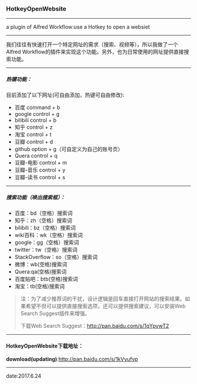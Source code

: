 ### HotkeyOpenWebsite

---
a plugin of Alfred Workflow:use a Hotkey to open a websiet

---
我们往往有快速打开一个特定网址的需求（搜索、视频等），所以我做了一个Alfred Workflow的插件来实现这个功能。另外，也为日常使用的网址提供直接搜索功能。

---

##### 热键功能：

目前添加了以下网址(可自由添加，热键可自由修改):

- 百度 command + b
- google control + g
- bilibili control + b
- 知乎 control + z
- 淘宝 control + t
- 豆瓣 control + d
- github option + g（可自定义为自己的账号页）
- Quera control + q
- 豆瓣-电影 control + m
- 豆瓣-音乐 control + y
- 豆瓣-读书 control + s

---

##### 搜索功能（唤出搜索框）：

- 百度：bd（空格）搜索词
- 知乎：zh（空格）搜索词
- bilibili：bz（空格）搜索词
- wiki百科：wk（空格）搜索词
- google：gg（空格）搜索词
- twitter：tw（空格）搜索词
- StackOverflow：so（空格）搜索词
- 微博：wb(空格)搜索词
- Quera:qa(空格)搜索词
- 百度贴吧：btb(空格)搜索词
- 淘宝：tb(空格)搜索词

> 注：为了减少推荐词的干扰，设计逻辑是回车直接打开网站的搜索结果。如果希望不但可以提供直接搜索选项，还可以提供搜索建议，可以安装Web Search Suggest插件来增强。
>
> 下载Web Search Suggest：http://pan.baidu.com/s/1qYpvwT2

---
#### HotkeyOpenWebsite下载地址：

**download(updating)**:http://pan.baidu.com/s/1kVyufvp

---
date:2017.6.24


